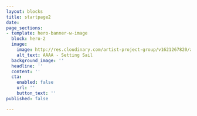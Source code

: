 ```yaml
---
layout: blocks
title: startpage2
date: 
page_sections:
- template: hero-banner-w-image
  block: hero-2
  image:
    image: http://res.cloudinary.com/artist-project-group/v1621267820/apg1/AAAA_NF__4238_rx5hfv.jpg
    alt_text: AAAA - Setting Sail
  background_image: ''
  headline: ''
  content: ''
  cta:
    enabled: false
    url: ''
    button_text: ''
published: false

---
```

